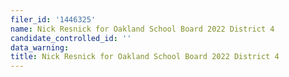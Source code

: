```yaml
---
filer_id: '1446325'
name: Nick Resnick for Oakland School Board 2022 District 4
candidate_controlled_id: ''
data_warning:
title: Nick Resnick for Oakland School Board 2022 District 4
---
```

